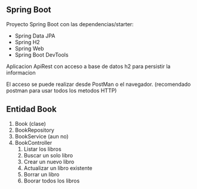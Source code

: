 
## Spring Boot

Proyecto Spring Boot con las dependencias/starter:

- Spring Data JPA
- Spring H2
- Spring Web
- Spring Boot DevTools

Aplicacion ApiRest con acceso a base de datos h2 para persistir la informacion

El acceso se puede realizar desde PostMan o el navegador.
(recomendado postman para usar todos los metodos HTTP)

## Entidad Book

1. Book (clase)
2. BookRepository
3. BookService (aun no)
4. BookController
    1. Listar los libros
   2. Buscar un solo libro
   3. Crear un nuevo libro
   4. Actualizar un libro existente
   5. Borrar un libro
   6. Boorar todos los libros
